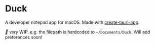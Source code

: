 # Duck

A developer notepad app for macOS. Made with [create-tauri-app](https://github.com/tauri-apps/create-tauri-app).

_🚧_ _very_ WIP, e.g. the filepath is hardcoded to `~/Documents/Duck`. Will add preferences soon!
